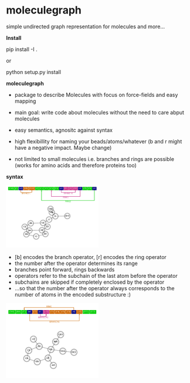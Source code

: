 # moleculegraph

simple undirected graph representation for molecules and more...

**Install**

pip install -I .

or

python setup.py install

**moleculegraph**

- package to describe Molecules with focus on force-fields and easy mapping

- main goal: write code about molecules without the need to care abput molecules

- easy semantics, agnositc against syntax

- high flexibillity for naming your beads/atoms/whatever (b and r might have a negative impact. Maybe change)
    
- not limited to small molecules i.e. branches and rings are possible (works for amino acids and therefore proteins too)


**syntax**

<img src="examples/latex/graph_mdma-1.png" width="50%" height="50%">

- [b] encodes the branch operator, [r] encodes the ring operator
- the number after the operator determines its range 
- branches point forward, rings backwards 
- operators refer to the subchain of the last atom before the operator 
- subchains are skipped if completely enclosed by the operator       
- ...so that the number after the operator always corresponds to the number of atoms in the encoded substructure :) 

<img src="examples/latex/graph_mut-1.png" width="50%" height="50%">